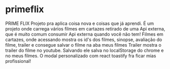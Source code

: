 # primeflix
PRIME FLIX  Projeto pra aplica coisa nova e coisas que já aprendi. É um projeto onde carrega vários filmes em cartazes retirado de uma Api externa, que é muito comum consumir Api externa quando você não tem!  Filmes em cartazes, onde acessando mostra os id's dos filmes, sinopse, avaliação do filme, trailer e consegue salvar o filme na aba meus filmes Trailer mostra o trailer do filme no youtube. Salvando ele salva no localStorage do chrome e no meus filmes. O modal personalizado com react toastify fra ficar mias profissional!
